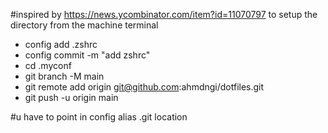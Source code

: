 #inspired by https://news.ycombinator.com/item?id=11070797 to setup the directory from the machine terminal


- config add .zshrc
- config commit -m "add zshrc"
- cd .myconf
- git branch -M main
- git remote add origin git@github.com:ahmdngi/dotfiles.git
- git push -u origin main

#u have to point in config alias .git location
